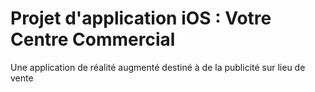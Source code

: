 # Projet d'application iOS : Votre Centre Commercial
Une application de réalité augmenté destiné à de la publicité sur lieu de vente
 
